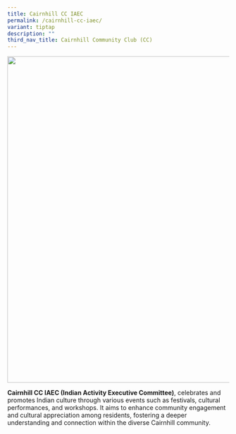```yaml
---
title: Cairnhill CC IAEC
permalink: /cairnhill-cc-iaec/
variant: tiptap
description: ""
third_nav_title: Cairnhill Community Club (CC)
---
```

<div class="isomer-image-wrapper">
<img style="width: 740px; color: rgb(0, 0, 0); font-family: system-ui, -apple-system, &quot;system-ui&quot;, &quot;Segoe UI&quot;, Roboto, Oxygen, Ubuntu, Cantarell, &quot;Open Sans&quot;, &quot;Helvetica Neue&quot;, sans-serif; font-size: medium; font-style: normal; font-variant-ligatures: normal; font-variant-caps: normal; font-weight: 400; letter-spacing: normal; orphans: 2; text-align: start; text-indent: 0px; text-transform: none; widows: 2; word-spacing: 0px; -webkit-text-stroke-width: 0px; white-space: normal; text-decoration-thickness: initial; text-decoration-style: initial; text-decoration-color: initial;" height="auto" width="100%" src="https://moca.sgp1.cdn.digitaloceanspaces.com/Our%20Communities/64f705546253086f20e45e7e_25%2520%2526%252026%2520July%25202022(4).webp">
</div>
<p><strong>Cairnhill CC IAEC (Indian Activity Executive Committee)</strong>,
celebrates and promotes Indian culture through various events such as festivals,
cultural performances, and workshops. It aims to enhance community engagement
and cultural appreciation among residents, fostering a deeper understanding
and connection within the diverse Cairnhill community.</p>